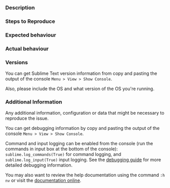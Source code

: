 <!--

Do you want to ask a question? Are you looking for support? The Sublime Text message board is the best place for getting support: https://forum.sublimetext.com.

-->

### Description

### Steps to Reproduce

### Expected behaviour

### Actual behaviour

### Versions

You can get Sublime Text version information from copy and pasting the output of the console `Menu > View > Show Console`.

Also, please include the OS and what version of the OS you're running.

### Additional Information

Any additional information, configuration or data that might be necessary to reproduce the issue.

You can get debugging information by copy and pasting the output of the console `Menu > View > Show Console`.

Command and input logging can be enabled from the console (run the commands in input box at the bottom of the console): `sublime.log_commands(True)` for command logging, and `sublime.log_input(True)` input logging. See the [debugging guide](https://github.com/NeoVintageous/NeoVintageous/CONTRIBUTING.md#debugging) for more detailed debugging information.

You may also want to review the help documentation using the command `:h nv` or visit the [documentation online](https://github.com/gerardroche/sublimefiles/blob/master/User/.vintageousrc).
